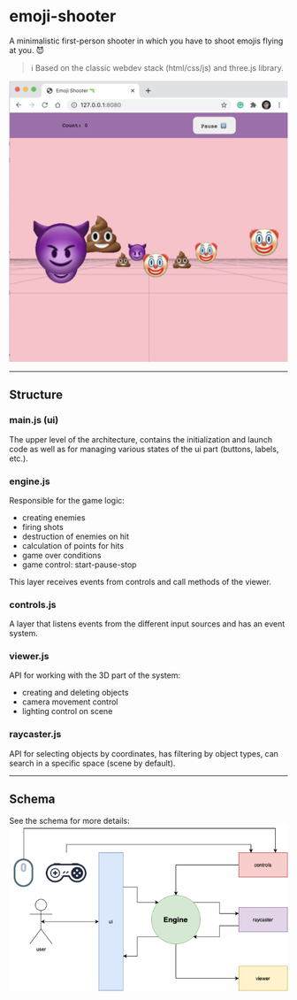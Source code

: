 # emoji-shooter

A minimalistic first-person shooter in which you have to shoot emojis flying at you. 😈

> ℹ️ Based on the classic webdev stack (html/css/js) and three.js library.

![pic](assets/emoji-shooter-preview.png)

---

## Structure

### main.js (ui)

The upper level of the architecture, contains the initialization and launch code
as well as for managing various states of the ui part (buttons, labels, etc.).

### engine.js

Responsible for the game logic:

- creating enemies
- firing shots
- destruction of enemies on hit
- calculation of points for hits
- game over conditions
- game control: start-pause-stop

This layer receives events from controls and call methods of the viewer.

### controls.js

A layer that listens events from the different input sources and has an event system.

### viewer.js

API for working with the 3D part of the system:

- creating and deleting objects
- camera movement control
- lighting control on scene

### raycaster.js

API for selecting objects by coordinates, has filtering by object types,
can search in a specific space (scene by default).

---

## Schema

See the schema for more details:
![pic](./assets/emoji-shooter-schema.png)
